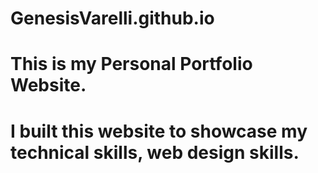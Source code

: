 # GenesisVarelli.github.io
# This is my Personal Portfolio Website.
# I built this website to showcase my technical skills, web design skills.
